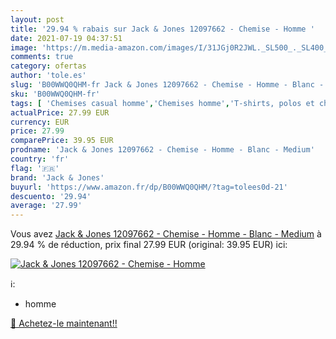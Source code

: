 ```yaml
---
layout: post
title: '29.94 % rabais sur Jack & Jones 12097662 - Chemise - Homme '
date: 2021-07-19 04:37:51
image: 'https://m.media-amazon.com/images/I/31JGj0R2JWL._SL500_._SL400_.jpg'
comments: true
category: ofertas
author: 'tole.es'
slug: 'B00WWQ0QHM-fr Jack & Jones 12097662 - Chemise - Homme - Blanc - Medium'
sku: 'B00WWQ0QHM-fr'
tags: [ 'Chemises casual homme','Chemises homme','T-shirts, polos et chemises homme','Vêtements','Vêtements homme','jack & jones', ]
actualPrice: 27.99 EUR
currency: EUR
price: 27.99
comparePrice: 39.95 EUR
prodname: 'Jack & Jones 12097662 - Chemise - Homme - Blanc - Medium'
country: 'fr'
flag: '🇫🇷'
brand: 'Jack & Jones'
buyurl: 'https://www.amazon.fr/dp/B00WWQ0QHM/?tag=tolees0d-21'
descuento: '29.94'
average: '27.99'
---
```


Vous avez [Jack & Jones 12097662 - Chemise - Homme - Blanc - Medium](https://www.amazon.fr/dp/B00WWQ0QHM/?tag=tolees0d-21)  à  29.94 % de réduction, prix final  27.99 EUR (original: 39.95 EUR) ici:

[![Jack & Jones 12097662 - Chemise - Homme ](https://m.media-amazon.com/images/I/31JGj0R2JWL._SL500_._SL400_.jpg)](https://www.amazon.fr/dp/B00WWQ0QHM/?tag=tolees0d-21)

ℹ️:

- homme

[🛒 Achetez-le maintenant!!](https://www.amazon.fr/dp/B00WWQ0QHM/?tag=tolees0d-21)

